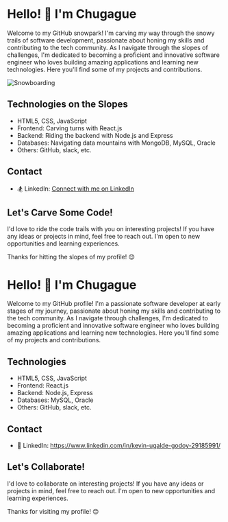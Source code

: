 # Hello! 👋 I'm Chugague

Welcome to my GitHub snowpark! I'm carving my way through the snowy trails of software development, passionate about honing my skills and contributing to the tech community. As I navigate through the slopes of challenges, I'm dedicated to becoming a proficient and innovative software engineer who loves building amazing applications and learning new technologies. Here you'll find some of my projects and contributions.

![Snowboarding]([https://lh3.googleusercontent.com/pw/ADCreHcBcuyl28qJ81s8OUvwZQ8GRm5jNbFUy7J4mkcmrSPwpBdV5gdv3LmZyann2YsJ-2xcxs9Np73_2Uw9PQRtWTFbB7bGbFznBq5ub4GHfyNO-S4yGtuznvUNAUPVrTIhhf0jy8uQH0nQpusJRmbtS6EVyS1ZWMUtStKxumOSXVcHV5xHORDd2cZbv7f_mkB10GAwwXiZ29XArShjYiuKxXQUhXQoY6zUu_dkSBiX35hAZygnq4syG9N1NUG3i3K_45wfOFxTWWdP1RX_mSLF6fBl5MIcdON-QU5s8rwe7M1ez3dYe6fjefLv-yDmVof8ebCQPHCSdGAXFXSAxzLmy_p5kDCLPEFJvmqmPPs0wwD9Y1VPwflYKnsA3pxZR0t1UXW7VQqKcjrfOKouFG4hOifKq8WZCBwVE0whjbSYNtrl5ZDFmnvZs-3shzGrZibP6gmH_Pr_jMmuJ93GG_iyvx5fOyA7LT5dDUDCcXzE_9Eq1QECM3ehwlKHsax-L_bfVyPQWsb3RXQps1jLlzlJnDTBgHzW5SVPWxgL6inu7JMWjb5j3PTakvvgmKF0KYbVTzAMe2ieIjiBURxd_I7bu0pfoKV5wd6w1XgrakE-L527OX_KAkBvztWXbJ74ahcpeqiFZ8u9l-Z8aRUWdutNi23qCEKb1zUH19rngKhYnip3DMimDYRN6ZZRMbIwr9aolZ6p74CxlzoaFDWRiURWc2993AGK8mvMelYS8IzcyW8rrrZRPkGrjfTzCxUm7Dv2hgdSEYr1IJxNm6EL5LmWYBiuRe2zofIrF0P1rWwcbsUQwLtzRpwsg96ud5OPwmS3jZmq7XsJYAGfpjCcIR7xPT7GAZyraaGS4ECvQAx1O89JWkIpMFNQyh0dmViuzS8Hm19ElyKVvK6Rjs4VHy5MaN8=w1643-h924-s-no?authuser=0])

## Technologies on the Slopes

- HTML5, CSS, JavaScript
- Frontend: Carving turns with React.js
- Backend: Riding the backend with Node.js and Express
- Databases: Navigating data mountains with MongoDB, MySQL, Oracle
- Others: GitHub, slack, etc.

## Contact

- 🏂 LinkedIn: [Connect with me on LinkedIn](https://www.linkedin.com/in/kevin-ugalde-godoy-29185991/)

## Let's Carve Some Code!

I'd love to ride the code trails with you on interesting projects! If you have any ideas or projects in mind, feel free to reach out. I'm open to new opportunities and learning experiences.

Thanks for hitting the slopes of my profile! 😊



# Hello! 👋 I'm Chugague

Welcome to my GitHub profile! I'm a passionate software developer at early stages of my journey, passionate about honing my skills and contributing to the tech community. As I navigate through challenges, I'm dedicated to becoming a proficient and innovative software engineer who loves building amazing applications and learning new technologies. Here you'll find some of my projects and contributions.

## Technologies

- HTML5, CSS, JavaScript
- Frontend: React.js
- Backend: Node.js, Express
- Databases: MySQL, Oracle
- Others: GitHub, slack, etc.

## Contact

- 💼 LinkedIn: https://www.linkedin.com/in/kevin-ugalde-godoy-29185991/

## Let's Collaborate!

I'd love to collaborate on interesting projects! If you have any ideas or projects in mind, feel free to reach out. I'm open to new opportunities and learning experiences.

Thanks for visiting my profile! 😊
